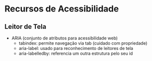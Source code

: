 # Recursos de Acessibilidade 
## Leitor de Tela
- ARIA (conjunto de atributos para acessibilidade web)
    - tabindex: permite navegação via tab (cuidado com propriedade)
    - aria-label: usado para reconhecimento de leitores de tela
    - aria-labelledby: referencia um outra estrutura pelo seu id
